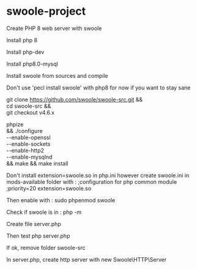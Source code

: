# swoole-project

Create PHP 8 web server with swoole

Install php 8

Install php-dev

Install php8.0-mysql 

Install swoole from sources and compile

Don't use 'pecl install swoole' with php8 for now if you want to stay sane

git clone https://github.com/swoole/swoole-src.git && \
cd swoole-src && \
git checkout v4.6.x

phpize \
 && ./configure \
 --enable-openssl \
   --enable-sockets \
   --enable-http2 \
   --enable-mysqlnd \
   && make && make install

Don't install extension=swoole.so in php.ini
however create swoole.ini in mods-available folder
with :
;configuration for php common module
;priority=20
extension=swoole.so

Then enable with : sudo phpenmod swoole

Check if swoole is in : php  -m

Create file server.php

Then test php server.php

If ok, remove folder swoole-src

In server.php, create http server with new Swoole\HTTP\Server